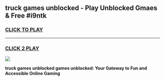 
## truck games unblocked - Play Unblocked Gmaes & Free #i9ntk
<h3>
<a href="https://premium.freeplayer.one?title=truck_games_unblocked&ref=01M">CLICK TO PLAY</a></h3>
<hr>

<h3>
<a href="https://premium.freeplayer.one?title=truck_games_unblocked&ref=01M">CLICK 2 PLAY</a>
  
</h3>

<a href="https://premium.freeplayer.one?title=truck_games_unblocked&ref=01M"><img src="https://clearcache.store/games.png"></a>


**truck games unblocked games unblocked: Your Gateway to Fun and Accessible Online Gaming**
